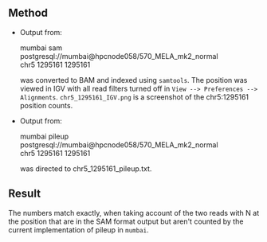 ## Method

* Output from:
  
    mumbai sam postgresql://mumbai@hpcnode058/570_MELA_mk2_normal \
        chr5 1295161 1295161

  was converted to BAM and indexed using `samtools`. The position was viewed in
  IGV with all read filters turned off in `View --> Preferences --> Alignments`.
  `chr5_1295161_IGV.png` is a screenshot of the chr5:1295161 position counts.

* Output from:

    mumbai pileup postgresql://mumbai@hpcnode058/570_MELA_mk2_normal \
        chr5 1295161 1295161

  was directed to chr5_1295161_pileup.txt.

## Result

  The numbers match exactly, when taking account of the two reads with N at
  the position that are in the SAM format output but aren't counted by the
  current implementation of pileup in `mumbai`.
